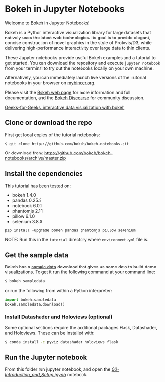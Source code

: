 # Bokeh in Jupyter Notebooks

Welcome to [Bokeh](https://bokeh.org/) in Jupyter Notebooks!

Bokeh is a Python interactive visualization library for large datasets that
natively uses the latest web technologies. Its goal is to provide elegant,
concise construction of novel graphics in the style of Protovis/D3, while
delivering high-performance interactivity over large data to thin clients.

These Jupyter notebooks provide useful Bokeh examples and a tutorial to get
started. You can download the repository and execute `jupyter notebook` from
your terminal to try out the notebooks locally on your own machine.

Alternatively, you can immediately launch live versions of the Tutorial
notebooks in your browser on [mybinder.org](https://mybinder.org/v2/gh/bokeh/bokeh-notebooks/master?filepath=tutorial%2F00%20-%20Introduction%20and%20Setup.ipynb).

Please visit the [Bokeh web page](https://bokeh.org) for
more information and full documentation, and the [Bokeh Discourse](https://discourse.bokeh.org/)
for community discussion.

[Geeks-for-Geeks: interactive data visualization with bokeh](https://www.geeksforgeeks.org/python-bokeh-tutorial-interactive-data-visualization-with-bokeh/)

## Clone or download the repo

First get local copies of the tutorial notebooks:

```
$ git clone https://github.com/bokeh/bokeh-notebooks.git
```

Or download from: https://github.com/bokeh/bokeh-notebooks/archive/master.zip

## Install the dependencies

This tutorial has been tested on:

* bokeh 1.4.0
* pandas 0.25.2
* notebook 6.0.1
* phantomjs 2.1.1
* pillow 6.1.0
* selenium 3.8.0

```shell
pip install -upgrade bokeh pandas phantomjs pillow selenium
```

NOTE: Run this in the `tutorial` directory where `environment.yml` file is.

## Get the sample data

Bokeh has a [sample data](https://docs.bokeh.org/en/latest/docs/installation.html#sample-data) download that gives us some data to build demo visualizations. To get
it run the following command at your command line:

```bash
$ bokeh sampledata
```

or run the following from within a Python interpreter:

```python
import bokeh.sampledata
bokeh.sampledata.download()
```

### Install Datashader and Holoviews (optional)

Some optional sections require the additional packages Flask, Datashader, and Holoviews.
These  can be installed with:

```bash
$ conda install -c pyviz datashader holoviews flask
```

## Run the Jupyter notebook

From this folder run jupyter notebook, and open the *[00-Introduction_and_Setup.ipynb](00-Introduction_and_Setup.ipynb)* notebook.
